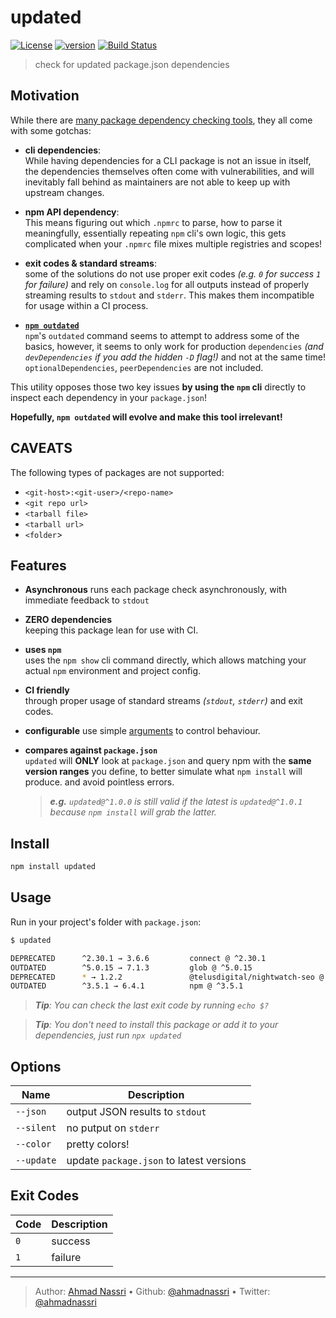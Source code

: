 # updated

[![License][license-image]][license-url] [![version][npm-image]][npm-url] [![Build Status][circle-image]][circle-url]

> check for updated package.json dependencies

## Motivation

While there are [many package dependency checking tools][1], they all come with some gotchas:

- **cli dependencies**:  
  While having dependencies for a CLI package is not an issue in itself, the dependencies themselves often come with vulnerabilities, and will inevitably fall behind as maintainers are not able to keep up with upstream changes.

- **npm API dependency**:  
  This means figuring out which `.npmrc` to parse, how to parse it meaningfully, essentially repeating `npm` cli's own logic, this gets complicated when your `.npmrc` file mixes multiple registries and scopes!

- **exit codes & standard streams**:  
  some of the solutions do not use proper exit codes _(e.g. `0` for success `1` for failure)_ and rely on `console.log` for all outputs instead of properly streaming results to `stdout` and `stderr`. This makes them incompatible for usage within a CI process.

- **[`npm outdated`][2]**  
  `npm`'s `outdated` command seems to attempt to address some of the basics, however, it seems to only work for production `dependencies` _(and `devDependencies` if you add the hidden `-D` flag!)_ and not at the same time! 
  `optionalDependencies`, `peerDependencies` are not included.

This utility opposes those two key issues **by using the `npm` cli** directly to inspect each dependency in your `package.json`!

**Hopefully, `npm outdated` will evolve and make this tool irrelevant!**

## CAVEATS

The following types of packages are not supported:

- `<git-host>:<git-user>/<repo-name>`
- `<git repo url>`
- `<tarball file>`
- `<tarball url>`
- `<folder`>

## Features

- **Asynchronous**
  runs each package check asynchronously, with immediate feedback to `stdout`

- **ZERO dependencies**  
  keeping this package lean for use with CI.

- **uses `npm`**  
  uses the `npm show` cli command directly, which allows matching your actual `npm` environment and project config.

- **CI friendly**  
  through proper usage of standard streams _(`stdout`, `stderr`)_ and exit codes.

- **configurable**
  use simple [arguments](#options) to control behaviour.

- **compares against `package.json`**  
  `updated` will **ONLY** look at `package.json` and query npm with the **same version ranges** you define, to better simulate what `npm install` will produce. and avoid pointless errors.  
  > _**e.g.** `updated@^1.0.0` is still valid if the latest is `updated@^1.0.1` because `npm install` will grab the latter._

## Install

```bash
npm install updated
```

## Usage

Run in your project's folder with `package.json`:

```bash
$ updated

DEPRECATED      ^2.30.1 → 3.6.6         connect @ ^2.30.1
OUTDATED        ^5.0.15 → 7.1.3         glob @ ^5.0.15
DEPRECATED      * → 1.2.2               @telusdigital/nightwatch-seo @ *
OUTDATED        ^3.5.1 → 6.4.1          npm @ ^3.5.1
```

> _**Tip**: You can check the last exit code by running `echo $?`_  
  
> _**Tip**: You don't need to install this package or add it to your dependencies, just run `npx updated`_

## Options

| Name       | Description                              |
| ---------- | ---------------------------------------- |
| `--json`   | output JSON results to `stdout`          |
| `--silent` | no putput on `stderr`                    |
| `--color`  | pretty colors!                           |
| `--update` | update `package.json` to latest versions |

## Exit Codes

| Code | Description |
| ---- | ----------- |
| `0`  | success     |
| `1`  | failure     |

---
> Author: [Ahmad Nassri](https://www.ahmadnassri.com) &bull; 
> Github: [@ahmadnassri](https://github.com/ahmadnassri) &bull; 
> Twitter: [@ahmadnassri](https://twitter.com/ahmadnassri)

[license-url]: LICENSE
[license-image]: https://img.shields.io/github/license/ahmadnassri/node-updated.svg?style=for-the-badge&logo=circleci

[circle-url]: https://circleci.com/gh/ahmadnassri/node-updated
[circle-image]: https://img.shields.io/circleci/project/github/ahmadnassri/node-updated/master.svg?style=for-the-badge&logo=circleci

[npm-url]: https://www.npmjs.com/package/updated
[npm-image]: https://img.shields.io/npm/v/updated.svg?style=for-the-badge&logo=npm

[1]: https://www.npmjs.com/search?q=check%20updates
[2]: https://docs.npmjs.com/cli/outdated
